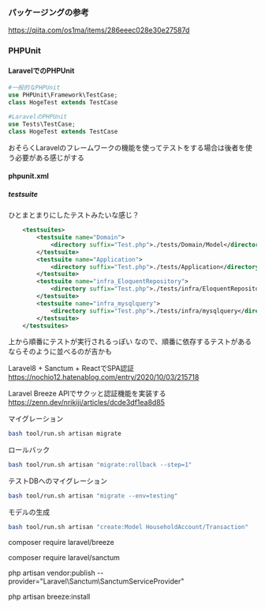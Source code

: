 ### パッケージングの参考
https://qiita.com/os1ma/items/286eeec028e30e27587d

### PHPUnit

#### LaravelでのPHPUnit

```php
#一般的なPHPUnit
use PHPUnit\Framework\TestCase;
class HogeTest extends TestCase

#LaravelのPHPUnit
use Tests\TestCase;
class HogeTest extends TestCase
```
おそらくLaravelのフレームワークの機能を使ってテストをする場合は後者を使う必要がある感じがする


#### phpunit.xml

##### testsuite
ひとまとまりにしたテストみたいな感じ？
```xml
    <testsuites>
        <testsuite name="Domain">
            <directory suffix="Test.php">./tests/Domain/Model</directory>
        </testsuite>
        <testsuite name="Application">
            <directory suffix="Test.php">./tests/Application</directory>
        </testsuite>
        <testsuite name="infra_EloquentRepository">
            <directory suffix="Test.php">./tests/infra/EloquentRepository</directory>
        </testsuite>
        <testsuite name="infra_mysqlquery">
            <directory suffix="Test.php">./tests/infra/mysqlquery</directory>
        </testsuite>
    </testsuites>
```
上から順番にテストが実行されるっぽい
なので、順番に依存するテストがあるならそのように並べるのが吉かも


Laravel8 + Sanctum + ReactでSPA認証  
https://nochio12.hatenablog.com/entry/2020/10/03/215718

Laravel Breeze APIでサクッと認証機能を実装する  
https://zenn.dev/nrikiji/articles/dcde3df1ea8d85

マイグレーション
```bash
bash tool/run.sh artisan migrate
```
ロールバック
```bash
bash tool/run.sh artisan "migrate:rollback --step=1"
```
テストDBへのマイグレーション   
```bash
bash tool/run.sh artisan "migrate --env=testing"
```
モデルの生成
```bash
bash tool/run.sh artisan "create:Model HouseholdAccount/Transaction"
```


composer require laravel/breeze

composer require laravel/sanctum

php artisan vendor:publish --provider="Laravel\Sanctum\SanctumServiceProvider"

php artisan breeze:install